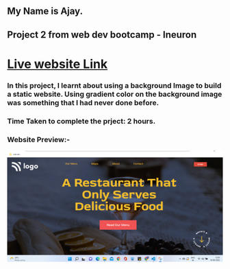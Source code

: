 ## My Name is Ajay.
## Project 2 from web dev bootcamp - Ineuron
# [Live website Link](https://restaurant-basic.netlify.app/)
### In this project, I learnt about using a background Image to build a static website. Using gradient color on the background image was something that I had never done before. 
### Time Taken to complete the prject: 2 hours.


### Website Preview:-

![Website preview](Screenshot.png)
